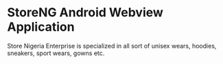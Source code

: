 # StoreNG Android Webview Application
Store Nigeria Enterprise is specialized in all sort of unisex wears, hoodies, sneakers, sport wears, gowns etc.
